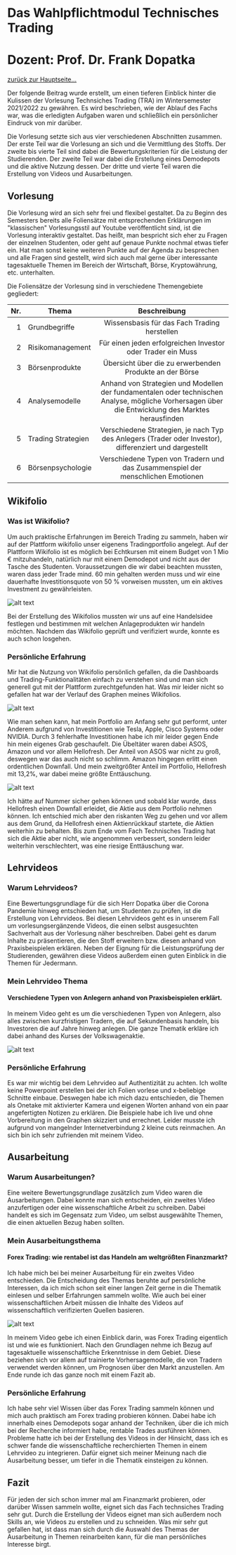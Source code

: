 # Das Wahlpflichtmodul Technisches Trading
# Dozent: Prof. Dr. Frank Dopatka

[zurück zur Hauptseite...](https://informatik-mannheim.github.io/iExpo-Winter-2021/)

Der folgende Beitrag wurde erstellt, um einen tieferen Einblick hinter die Kulissen der Vorlesung Technsiches Trading (TRA) im Wintersemester 2021/2022 zu gewähren.
Es wird beschrieben, wie der Ablauf des Fachs war, was die erledigten Aufgaben waren und schließlich ein persönlicher Eindruck von mir darüber.

Die Vorlesung setzte sich aus vier verschiedenen Abschnitten zusammen. Der erste Teil war die Vorlesung an sich und die Vermittlung des Stoffs. Der zweite bis vierte Teil sind dabei die Bewertungskriterien für die Leistung der Studierenden. Der zweite Teil war dabei die Erstellung eines Demodepots und die aktive Nutzung dessen. Der dritte und vierte Teil waren die Erstellung von Videos und Ausarbeitungen.

## Vorlesung
Die Vorlesung wird an sich sehr frei und flexibel gestaltet. Da zu Beginn des Semesters bereits alle Foliensätze mit entsprechenden Erklärungen im "klassischen" Vorlesungsstil auf Youtube veröffentlicht sind, ist die Vorlesung interaktiv gestaltet. Das heißt, man bespricht sich eher zu Fragen der einzelnen Studenten, oder geht auf genaue Punkte nochmal etwas tiefer ein. Hat man sonst keine weiteren Punkte auf der Agenda zu besprechen und alle Fragen sind gestellt, wird sich auch mal gerne über interessante tagesaktuelle Themen im Bereich der Wirtschaft, Börse, Kryptowährung, etc. unterhalten.

Die Foliensätze der Vorlesung sind in verschiedene Themengebiete gegliedert:


|Nr.| Thema      | Beschreibung          |
|---:| ------------- |:-------------:|
|1| Grundbegriffe      |Wissensbasis für das Fach Trading herstellen |
|2| Risikomanagement     | Für einen jeden erfolgreichen Investor oder Trader ein Muss |
|3| Börsenprodukte | Übersicht über die zu erwerbenden Produkte an der Börse   |
|4| Analysemodelle | Anhand von Strategien und Modellen der fundamentalen oder technischen Analyse, mögliche Vorhersagen über die Entwicklung des Marktes herausfinden |
|5| Trading Strategien | Verschiedene Strategien, je nach Typ des Anlegers (Trader oder Investor), differenziert und dargestellt  |
|6| Börsenpsychologie | Verschiedene Typen von Tradern und das Zusammenspiel der menschlichen Emotionen  |

## Wikifolio
### Was ist Wikifolio?
Um auch praktische Erfahrungen im Bereich Trading zu sammeln, haben wir auf der Plattform wikifolio unser eigenens Tradingportfolio angelegt. Auf der Plattform Wikifolio ist es möglich bei Echtkursen mit einem Budget von 1 Mio € mitzuhandeln, natürlich nur mit einem Demodepot und nicht aus der Tasche des Studenten. Voraussetzungen die wir dabei beachten mussten, waren dass jeder Trade mind. 60 min gehalten werden muss und wir eine dauerhafte Investitionsquote von 50 % vorweisen mussten, um ein aktives Investment zu gewährleisten.

![alt text](TRA_Handelsidee.png "Handelsidee")

Bei der Erstellung des Wikifolios mussten wir uns auf eine Handelsidee festlegen und bestimmen mit welchen Anlageprodukten wir handeln möchten. Nachdem das Wikifolio geprüft und verifiziert wurde, konnte es auch schon losgehen.

### Persönliche Erfahrung
Mir hat die Nutzung von Wikifolio persönlich gefallen, da die Dashboards und Trading-Funktionalitäten einfach zu verstehen sind und man sich generell gut mit der Plattform zurechtgefunden hat. Was mir leider nicht so gefallen hat war der Verlauf des Graphen meines Wikifolios.

![alt text](Wikifolio.png "Wikifolio")

Wie man sehen kann, hat mein Portfolio am Anfang sehr gut performt, unter Anderem aufgrund von Investitionen wie Tesla, Apple, Cisco Systems oder NVIDIA. Durch 3 fehlerhafte Investitionen habe ich mir leider gegen Ende hin mein eigenes Grab geschaufelt. Die Übeltäter waren dabei ASOS, Amazon und vor allem Hellofresh. Der Anteil von ASOS war nicht zu groß, deswegen war das auch nicht so schlimm. Amazon hingegen erlitt einen ordentlichen Downfall. Und mein zweitgrößter Anteil im Portfolio, Hellofresh mit 13,2%, war dabei meine größte Enttäuschung.

![alt text](Hellofresh.png "Hellofresh")

Ich hätte auf Nummer sicher gehen können und sobald klar wurde, dass Hellofresh einen Downfall erleidet, die Aktie aus dem Portfolio nehmen können. Ich entschied mich aber den riskanten Weg zu gehen und vor allem aus dem Grund, da Hellofresh einen Aktienrückkauf startete, die Aktien weiterhin zu behalten. Bis zum Ende vom Fach Technisches Trading hat sich die Aktie aber nicht, wie angenommen verbessert, sondern leider weiterhin verschlechtert, was eine riesige Enttäuschung war.

## Lehrvideos
### Warum Lehrvideos?
Eine Bewertungsgrundlage für die sich Herr Dopatka über die Corona Pandemie hinweg entschieden hat, um Studenten zu prüfen, ist die Erstellung von Lehrvideos. Bei diesen Lehrvideos geht es in unserem Fall um vorlesungsergänzende Videos, die einen selbst ausgesuchten Sachverhalt aus der Vorlesung näher beschreiben. Dabei geht es darum Inhalte zu präsentieren, die den Stoff erweitern bzw. diesen anhand von Praxisbeispielen erklären.
Neben der Eignung für die Leistungsprüfung der Studierenden, gewähren diese Videos außerdem einen guten Einblick in die Themen für Jedermann.

### Mein Lehrvideo Thema
#### Verschiedene Typen von Anlegern anhand von Praxisbeispielen erklärt.

In meinem Video geht es um die verschiedenen Typen von Anlegern, also alles zwischen kurzfristigen Tradern, die auf Sekundenbasis handeln, bis Investoren die auf Jahre hinweg anlegen. Die ganze Thematik erkläre ich dabei anhand des Kurses der Volkswagenaktie.

![alt text](VID_Screen.png "Screenshot aus dem Lehrvideo")

### Persönliche Erfahrung

Es war mir wichtig bei dem Lehrvideo auf Authentizität zu achten. Ich wollte keine Powerpoint erstellen bei der ich Folien vorlese und x-beliebige Schnitte einbaue. Deswegen habe ich mich dazu entschieden, die Themen als Onetake mit aktivierter Kamera und eigenen Worten anhand von ein paar angefertigten Notizen zu erklären. Die Beispiele habe ich live und ohne Vorbereitung in den Graphen skizziert und errechnet. Leider musste ich aufgrund von mangelnder Internetverbindung 2 kleine cuts reinmachen. An sich bin ich sehr zufrienden mit meinem Video.

## Ausarbeitung
### Warum Ausarbeitungen?
Eine weitere Bewertungsgrundlage zusätzlich zum Video waren die Ausarbeitungen. Dabei konnte man sich entscheiden, ein zweites Video anzufertigen oder eine wissenschaftliche Arbeit zu schreiben. Dabei handelt es sich im Gegensatz zum Video, um selbst ausgewählte Themen, die einen aktuellen Bezug haben sollten.

### Mein Ausarbeitungsthema
#### Forex Trading: wie rentabel ist das Handeln am weltgrößten Finanzmarkt?
Ich habe mich bei bei meiner Ausarbeitung für ein zweites Video entschieden. Die Entscheidung des Themas beruhte auf persönliche Interessen, da ich mich schon seit einer langen Zeit gerne in die Thematik einlesen und selber Erfahrungen sammeln wollte. Wie auch bei einer wissenschaftlichen Arbeit müssen die Inhalte des Videos auf wissenschaftlich verifizierten Quellen basieren. 

![alt text](AUS_Screen.png "Screenshot aus dem Ausarbeitungsvideo")

In meinem Video gebe ich einen Einblick darin, was Forex Trading eigentlich ist und wie es funktioniert. Nach den Grundlagen nehme ich Bezug auf tagesaktuelle wissenschaftliche Erkenntnisse in dem Gebiet. Diese beziehen sich vor allem auf trainierte Vorhersagemodelle, die von Tradern verwendet werden können, um Prognosen über den Markt anzustellen. Am Ende runde ich das ganze noch mit einem Fazit ab.

### Persönliche Erfahrung
Ich habe sehr viel Wissen über das Forex Trading sammeln können und mich auch praktisch am Forex trading probieren können. Dabei habe ich innerhalb eines Demodepots sogar anhand der Techniken, über die ich mich bei der Recherche informiert habe, rentable Trades ausführen können. Probleme hatte ich bei der Erstellung des Videos in der Hinsicht, dass ich es schwer fande die wissenschaftliche recherchierten Themen in einem Lehrvideo zu integrieren. 
Dafür eignet sich meiner Meinung nach die Ausarbeitung besser, um tiefer in die Thematik einsteigen zu können.

## Fazit
Für jeden der sich schon immer mal am Finanzmarkt probieren, oder darüber Wissen sammeln wollte, eignet sich das Fach technsiches Trading sehr gut. Durch die Erstellung der Videos eignet man sich außerdem noch Skills an, wie Videos zu erstellen und zu schneiden. Was mir sehr gut gefallen hat, ist dass man sich durch die Auswahl des Themas der Ausarbeitung in Themen reinarbeiten kann, für die man persönliches Interesse birgt.
